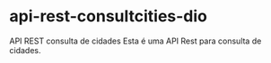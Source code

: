 # api-rest-consultcities-dio
API REST consulta de cidades
Esta é uma API Rest para consulta de cidades.
